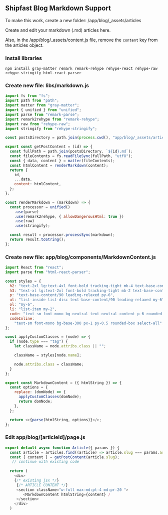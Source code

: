 ## Shipfast Blog Markdown Support

To make this work, create a new folder: /app/blog/_assets/articles

Create and edit your markdown (.md) articles here.

Also, in the /app/blog/_assets/content.js file, remove the `content` key from the articles object.

### Install libraries

```
npm install gray-matter remark remark-rehype rehype-react rehype-raw rehype-stringify html-react-parser
```

### Create new file: libs/markdown.js

```javascript
import fs from "fs";
import path from "path";
import matter from "gray-matter";
import { unified } from "unified";
import parse from "remark-parse";
import remark2rehype from "remark-rehype";
import raw from "rehype-raw";
import stringify from "rehype-stringify";

const postsDirectory = path.join(process.cwd(), "app/blog/_assets/articles");

export const getPostContent = (id) => {
  const fullPath = path.join(postsDirectory, `${id}.md`);
  const fileContents = fs.readFileSync(fullPath, "utf8");
  const { data, content } = matter(fileContents);
  const htmlContent = renderMarkdown(content);
  return {
    id,
    ...data,
    content: htmlContent,
  };
};

const renderMarkdown = (markdown) => {
  const processor = unified()
    .use(parse)
    .use(remark2rehype, { allowDangerousHtml: true })
    .use(raw)
    .use(stringify);

  const result = processor.processSync(markdown);
  return result.toString();
};

```

### Create new file: app/blog/components/MarkdownContent.js

```javascript
import React from "react";
import parse from "html-react-parser";

const styles = {
  h2: "text-2xl lg:text-4xl font-bold tracking-tight mb-4 text-base-content my-10",
  h3: "text-xl lg:text-2xl font-bold tracking-tight mb-2 text-base-content my-8",
  p: "text-base-content/90 leading-relaxed py-6",
  ul: "list-inside list-disc text-base-content/90 leading-relaxed my-6",
  ol: "my-6",
  li: "list-item my-2",
  code: "text-sm font-mono bg-neutral text-neutral-content p-6 rounded-box my-4 overflow-x-scroll select-all",
  codeInline:
    "text-sm font-mono bg-base-300 px-1 py-0.5 rounded-box select-all",
};

const applyCustomClasses = (node) => {
  if (node.type === "tag") {
    let className = node.attribs.class || "";

    className = styles[node.name];

    node.attribs.class = className;
  }
};

export const MarkdownContent = ({ htmlString }) => {
  const options = {
    replace: (domNode) => {
      applyCustomClasses(domNode);
      return domNode;
    },
  };

  return <>{parse(htmlString, options)}</>;
};
```

### Edit app/blog/[articleId]/page.js

```javascript
export default async function Article({ params }) {
  const article = articles.find((article) => article.slug === params.articleId);
  const { content } = getPostContent(article.slug);
   // continue with existing code
   
  return (
  	<div>
    {/* existing jsx */}
     {/* ARTICLE CONTENT */}
     <section className="w-full max-md:pt-4 md:pr-20 ">
        <MarkdownContent htmlString={content} /
     </section>
    </div>
  )
```